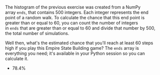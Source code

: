 The histogram of the previous exercise was created from a NumPy array `ends`, that contains 500 integers. Each integer represents the end point of a random walk. To calculate the chance that this end point is greater than or equal to 60, you can count the number of integers in `ends` that are greater than or equal to 60 and divide that number by 500, the total number of simulations.

Well then, what's the estimated chance that you'll reach at least 60 steps high if you play this Empire State Building game? The `ends` array is everything you need; it's available in your Python session so you can calculate it.
- 78.4%